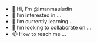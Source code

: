 - 👋 Hi, I’m @imanmauludin
- 👀 I’m interested in ...
- 🌱 I’m currently learning ...
- 💞️ I’m looking to collaborate on ...
- 📫 How to reach me ...

<!---
imanmauludin/imanmauludin is a ✨ special ✨ repository because its `README.md` (this file) appears on your GitHub profile.
You can click the Preview link to take a look at your changes.
--->
